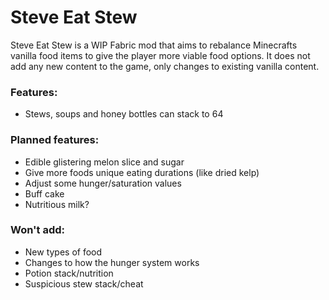 # Steve Eat Stew

Steve Eat Stew is a WIP Fabric mod that aims to rebalance Minecrafts vanilla food items to give the player more viable food options. It does not add any new content to the game, only changes to existing vanilla content.

### Features:
- Stews, soups and honey bottles can stack to 64

### Planned features:
- Edible glistering melon slice and sugar
- Give more foods unique eating durations (like dried kelp)
- Adjust some hunger/saturation values
- Buff cake
- Nutritious milk?

### Won't add:
- New types of food
- Changes to how the hunger system works
- Potion stack/nutrition
- Suspicious stew stack/cheat
